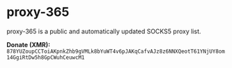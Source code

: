 # proxy-365
proxy-365 is a public and automatically updated SOCKS5 proxy list. 

**Donate (XMR):** `878YUZoupCCToiAKpnkZhb9gVMLk8bYuWT4v6pJAKqCafvAJz8z6NNXQeotT61YNjUY8om14GgiRtDw5h8GpCWuhCeuwcM1`
